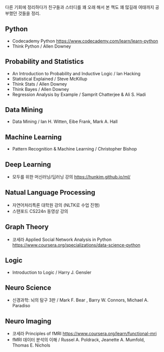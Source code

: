 다른 기회에 정리하다가 친구들과 스터디를 꽤 오래 해서 본 책도 꽤 많길래 여태까지 공부했던 것들을 정리.

## Python
- Codecademy Python https://www.codecademy.com/learn/learn-python
- Think Python / Allen Downey

## Probability and Statistics
- An Introduction to Probability and Inductive Logic / Ian Hacking
- Statistical Explained / Steve McKillup
- Think Stats / Allen Downey
- Think Bayes / Allen Downey
- Regression Analysis by Example / Samprit Chatterjee & Ali S. Hadi

## Data Mining
- Data Mining / Ian H. Witten, Eibe Frank, Mark A. Hall

## Machine Learning
- Pattern Recognition & Machine Learning / Christopher Bishop

## Deep Learning
- 모두를 위한 머신러닝/딥러닝 강의 https://hunkim.github.io/ml/

## Natual Language Processing
- 자연어처리특론 대학원 강의 (NLTK로 수업 진행)
- 스탠포드 CS224n 동영상 강의

## Graph Theory
- 코세라 Applied Social Network Analysis in Python https://www.coursera.org/specializations/data-science-python

## Logic
- Introduction to Logic / Harry J. Gensler

## Neuro Science
- 신경과학: 뇌의 탐구 3판 / Mark F. Bear , Barry W. Connors, Michael A. Paradiso

## Neuro Imaging
- 코세라 Principles of fMRI https://www.coursera.org/learn/functional-mri
- fMRI 데이터 분석의 이해 / Russel A. Poldrack, Jeanette A. Mumfold, Thomas E. Nichols

